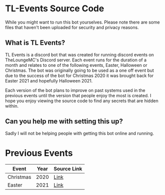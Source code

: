 # TL-Events Source Code

While you might want to run this bot yourselves. Please note there are some files that haven't been uploaded for security and privacy reasons.

## What is TL Events?
TL Events is a discord bot that was created for running discord events on TheLoungeMC's Discord server. Each event runs for the duration of a month and relates to one of the following events, Easter, Halloween or Christmas. The bot was originally going to be used as a one off event but due to the success of the bot for Christmas 2020 it was brought back for Easter 2021 and hopefully Halloween 2021.

Each version of the bot plans to improve on past systems used in the previous events until the version that people enjoy the most is created. I hope you enjoy viewing the source code to find any secrets that are hidden within. 

## Can you help me with setting this up?
Sadly I will not be helping people with getting this bot online and running. 

# Previous Events
Event | Year | Source Link
-|-|-
Christmas | 2020 | [Link](https://github.com/Mystery-Bots/TL-Events/releases/tag/Christmas-2020)
Easter | 2021 | [Link](https://github.com/Mystery-Bots/TL-Events)
